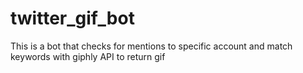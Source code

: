 # twitter_gif_bot
This is a bot that checks for mentions to specific account and match keywords with giphly API to return gif
